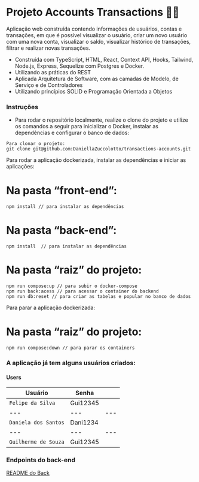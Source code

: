 # Projeto Accounts Transactions 💸:dollar:

Aplicação web construída contendo informações de usuários, contas e transações, em que é possível visualizar o usuário, criar um novo usuário com uma nova conta, visualizar o saldo, visualizar histórico de transações, filtrar e realizar novas transações.

* Construída com TypeScript, HTML, React, Context API, Hooks, Tailwind, Node.js, Express, Sequelize com Postgres e Docker.
* Utilizando as práticas do REST
* Aplicada Arquitetura de Software, com as camadas de Modelo, de Serviço e de Controladores
* Utilizando princípios SOLID e Programação Orientada a Objetos

### Instruções

- Para rodar o repositório localmente, realize o clone do projeto e utilize os comandos a seguir para inicializar o Docker, instalar as dependências e configurar o banco de dados:

```
Para clonar o projeto:
git clone git@github.com:DaniellaZuccolotto/transactions-accounts.git

```
Para rodar a aplicação dockerizada, instalar as dependências e iniciar as aplicações:
# Na pasta “front-end”:
```
npm install // para instalar as dependências
```

# Na pasta “back-end”:
```
npm install  // para instalar as dependências
```

# Na pasta “raiz” do projeto:
```
npm run compose:up // para subir o docker-compose
npm run back:acess // para acessar o container do backend
npm run db:reset // para criar as tabelas e popular no banco de dados
```

Para parar a aplicação dockerizada:
# Na pasta “raiz” do projeto:
```
npm run compose:down // para parar os containers
```

### A aplicação já tem alguns usuários criados:

#### Users
| Usuário | Senha | |
|---|---|---
| `Felipe da Silva` | Gui12345 |
|---|---|---|
| `Daniela dos Santos` | Dani1234 | 
|---|---|---|
| `Guilherme de Souza` | Gui12345 | 

### Endpoints do back-end
<a href='https://github.com/DaniellaZuccolotto/transactions-accounts/tree/main/back-end'>README do Back</a>




